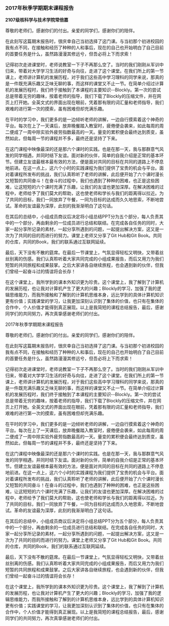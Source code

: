 ### **2017年秋季学期期末课程报告**

**2107级核科学与技术学院常倍嘉**

尊敬的老师们，感谢你们的付出。亲爱的同学们，感谢你们的陪伴。

在此刻写这篇期末报告时，很庆幸自己当初选择了这门课。与当初那个初进校园的我有点不同，在接触和经历了种种的人和事后，现在的自己也开始明白了自己目前的首要任务是什么，虽然路漫漫其修远兮，但吾必将上下而求索！

记得初次走进课堂时，老师说教室一下子不再那么空了。当时的我们刚刚从军训中归来，带着对大学学习生活的好奇与向往，走进了这个课堂。在我们所上的第一节课上，老师讲计算机的发展历程，对于我们这些高中学习理科的同学来说，那真的是一件既充满乐趣又乏味无聊的事，而这样的课堂又不止一节。在简单介绍过计算机的发展历程时，我们终于接触到了本课程的主要知识--Blockly。第一次的尝试总是带着无穷的趣味，按着老师的指导，我们下载了Blockly的压缩文件，并在网页上打开她。全英文式的界面出现在眼前，凭着那有限的词汇量和老师指导，我们艰难的进行第一次的摸索，虽有困难但却充满乐趣。

在平时的学习中，我们更多的是一边倾听老师的讲解，一边自行摸索着这个神奇的平台。每次在上了一天课后，放弃晚餐踏入教室时，疲倦便会袭来，如此每周的周二便成了一周中除实验外疲劳指数最高的一天。量变的累积便会最终达到质变，虽然如此，但每周一节的课程并不多，最终还是坚持了下来。

在这门课程中映像最深的还是那六个课时的实践。也是在那一天，我与那群意气风发的同学相遇，并同时结下友谊。面对新的伙伴，简单的自我介绍是正常的基本环节。但建立友谊最根本最有效的方法，便是面对共同的目标在共同的道路上不停息地前进。在这一点上，这六个小时的实践课程为我们提供了宝贵的机会与平台。面对着课程所发布的挑战，我们认真聆听了老师的讲解，此后便开始了六个课时漫长又短暂的共同奋斗！在奋斗的过程中，我们也遇到了种种的困难，也正是这些困难，让这短短的六个课时充满了乐趣，让我们的友谊也更加深厚。在解决困难的过程中，老师给予了我们莫大的帮助，这也使老师和学长与我们的距离得以拉近。为了共同的目标，我们一同放弃了午餐，一同为目标的达成而久久地思索，不断地尝试。革命的友谊最为深厚，此刻的我渐渐明白了这句话。

在其后的总结中，小组成员商议后决定将小组总结PPT分为五个部分，每人负责其中的一个部分，再由剩余的一位成员进行总结和联结。在完成各自任务的同时，大家一起分享所记录的素材，一起分享所遇到的问题，一起提出解决方案，这又是一次为了共同的目的而进行的努力。课堂上老师又分享了Git Hub和Git Book。共同的仓库，共同的Book，我们的联系通过互联网延续。

最后，天下没有不散的筵席。在最后一节课堂上，气氛显得轻松又明快，又带着丝丝别离的伤感。我们认真聆听着大家共同完成的小组成果报告，而后又用力为我们短暂的共同旅程和成果鼓掌。之后大家讲各自继续旅程，也会遇到新的伙伴，但我们曾经一起奋斗过的情谊将会长存！

在这个课堂上，我所学到的课本外知识更为珍贵。这个课堂上，我了解到了计算机的发展历程，也让我对计算机产生了更大的兴趣；Blockly的学习，加强了我的逻辑思维能力，而我所接触和了解到的计算机思维本身，远比学到的具体计算机知识更有价值；实践课堂的学习，让我更加深刻认识到了集体的价值，也只有在集体的合作中，个人价值才能得到真正展现。以上是我简短的课程总结报告，最后，感谢同学们的共同努力，再次真挚感谢老师们的付出。

2017年秋季学期期末课程报告

尊敬的老师们，感谢你们的付出。亲爱的同学们，感谢你们的陪伴。

在此刻写这篇期末报告时，很庆幸自己当初选择了这门课。与当初那个初进校园的我有点不同，在接触和经历了种种的人和事后，现在的自己也开始明白了自己目前的首要任务是什么，虽然路漫漫其修远兮，但吾必将上下而求索！

记得初次走进课堂时，老师说教室一下子不再那么空了。当时的我们刚刚从军训中归来，带着对大学学习生活的好奇与向往，走进了这个课堂。在我们所上的第一节课上，老师讲计算机的发展历程，对于我们这些高中学习理科的同学来说，那真的是一件既充满乐趣又乏味无聊的事，而这样的课堂又不止一节。在简单介绍过计算机的发展历程时，我们终于接触到了本课程的主要知识--Blockly。第一次的尝试总是带着无穷的趣味，按着老师的指导，我们下载了Blockly的压缩文件，并在网页上打开她。全英文式的界面出现在眼前，凭着那有限的词汇量和老师指导，我们艰难的进行第一次的摸索，虽有困难但却充满乐趣。

在平时的学习中，我们更多的是一边倾听老师的讲解，一边自行摸索着这个神奇的平台。每次在上了一天课后，放弃晚餐踏入教室时，疲倦便会袭来，如此每周的周二便成了一周中除实验外疲劳指数最高的一天。量变的累积便会最终达到质变，虽然如此，但每周一节的课程并不多，最终还是坚持了下来。

在这门课程中映像最深的还是那六个课时的实践。也是在那一天，我与那群意气风发的同学相遇，并同时结下友谊。面对新的伙伴，简单的自我介绍是正常的基本环节。但建立友谊最根本最有效的方法，便是面对共同的目标在共同的道路上不停息地前进。在这一点上，这六个小时的实践课程为我们提供了宝贵的机会与平台。面对着课程所发布的挑战，我们认真聆听了老师的讲解，此后便开始了六个课时漫长又短暂的共同奋斗！在奋斗的过程中，我们也遇到了种种的困难，也正是这些困难，让这短短的六个课时充满了乐趣，让我们的友谊也更加深厚。在解决困难的过程中，老师给予了我们莫大的帮助，这也使老师和学长与我们的距离得以拉近。为了共同的目标，我们一同放弃了午餐，一同为目标的达成而久久地思索，不断地尝试。革命的友谊最为深厚，此刻的我渐渐明白了这句话。

在其后的总结中，小组成员商议后决定将小组总结PPT分为五个部分，每人负责其中的一个部分，再由剩余的一位成员进行总结和联结。在完成各自任务的同时，大家一起分享所记录的素材，一起分享所遇到的问题，一起提出解决方案，这又是一次为了共同的目的而进行的努力。课堂上老师又分享了Git Hub和Git Book。共同的仓库，共同的Book，我们的联系通过互联网延续。

最后，天下没有不散的筵席。在最后一节课堂上，气氛显得轻松又明快，又带着丝丝别离的伤感。我们认真聆听着大家共同完成的小组成果报告，而后又用力为我们短暂的共同旅程和成果鼓掌。之后大家讲各自继续旅程，也会遇到新的伙伴，但我们曾经一起奋斗过的情谊将会长存！

在这个课堂上，我所学到的课本外知识更为珍贵。这个课堂上，我了解到了计算机的发展历程，也让我对计算机产生了更大的兴趣；Blockly的学习，加强了我的逻辑思维能力，而我所接触和了解到的计算机思维本身，远比学到的具体计算机知识更有价值；实践课堂的学习，让我更加深刻认识到了集体的价值，也只有在集体的合作中，个人价值才能得到真正展现。以上是我简短的课程总结报告，最后，感谢同学们的共同努力，再次真挚感谢老师们的付出。

